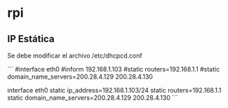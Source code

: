 # rpi
## IP Estática

Se debe modificar el archivo /etc/dhcpcd.conf

´´´
#interface eth0
#inform 192.168.1.103
#static routers=192.168.1.1
#static domain_name_servers=200.28.4.129 200.28.4.130

interface eth0
static ip_address=192.168.1.103/24
static routers=192.168.1.1
static domain_name_servers=200.28.4.129 200.28.4.130
´´´
